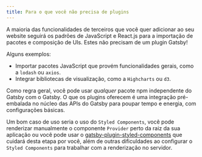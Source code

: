 ```yaml
---
title: Para o que você não precisa de plugins
---
```


A maioria das funcionalidades de terceiros que você quer adicionar ao seu website seguirá os padrões de JavaScript e React.js para a importação de pacotes e composição de UIs. Estes não precisam de um plugin Gatsby!

Alguns exemplos:

- Importar pacotes JavaScript que provém funcionalidades gerais, como a `lodash` ou `axios`.
- Integrar bibliotecas de visualização, como a `Highcharts` ou `d3`.

Como regra geral, você pode usar _qualquer_ pacote npm independente do Gatsby com o Gatsby. O que os plugins oferecem é uma integração pré-embalada no núcleo das APIs do Gatsby para poupar tempo e energia, com configurações básicas.

Um bom caso de uso seria o uso do `Styled Components`, você pode renderizar manualmente o componente `Provider` perto da raiz da sua aplicação ou você pode usar o [gatsby-plugin-styled-components](https://www.gatsbyjs.org/packages/gatsby-plugin-styled-components/) que cuidará desta etapa por você, além de outras dificuldades ao configurar o `Styled Components` para trabalhar com a renderização no servidor.
